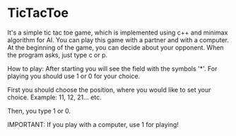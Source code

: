 # TicTacToe
It's a simple tic tac toe game, which is implemented using c++ and minimax algorithm for AI. 
You can play this game with a partner and with a computer. 
At the beginning of the game, you can decide about your opponent.
When the program asks, just type c or p.


How to play:
After starting you will see the field with the symbols '*'.
For playing you should use 1 or 0 for your choice. 

First you should choose the position, where you would like
to set your choice. Example: 11, 12, 21... etc.

Then, you type 1 or 0.

IMPORTANT:
If you play with a computer, use 1 for playing!


